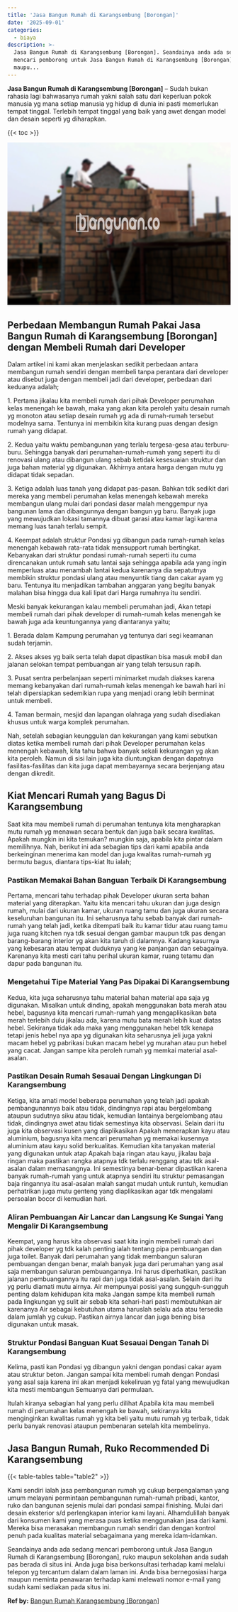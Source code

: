 ```yaml
---
title: 'Jasa Bangun Rumah di Karangsembung [Borongan]'
date: '2025-09-01'
categories:
  - biaya
description: >-
  Jasa Bangun Rumah di Karangsembung [Borongan]. Seandainya anda ada sedang
  mencari pemborong untuk Jasa Bangun Rumah di Karangsembung [Borongan], ruko
  maupu...
---
```


**Jasa Bangun Rumah di Karangsembung \[Borongan\]** – Sudah bukan rahasia lagi bahwasanya rumah yakni salah satu dari keperluan pokok manusia yg mana setiap manusia yg hidup di dunia ini pasti memerlukan tempat tinggal. Terlebih tempat tinggal yang baik yang awet dengan model dan desain seperti yg diharapkan.

{{< toc >}}

![Jasa Bangun Rumah di Karangsembung [Borongan]](/images/borong-bangunan-31.png)

## Perbedaan Membangun Rumah Pakai Jasa Bangun Rumah di Karangsembung \[Borongan\] dengan Membeli Rumah dari Developer

Dalam artikel ini kami akan menjelaskan sedikit perbedaan antara membangun rumah sendiri dengan membeli tanpa perantara dari developer atau disebut juga dengan membeli jadi dari developer, perbedaan dari keduanya adalah;

1\. Pertama jikalau kita membeli rumah dari pihak Developer perumahan kelas menengah ke bawah, maka yang akan kita peroleh yaitu desain rumah yg monoton atau setiap desain rumah yg ada di rumah-rumah tersebut modelnya sama. Tentunya ini membikin kita kurang puas dengan design rumah yang didapat.

2\. Kedua yaitu waktu pembangunan yang terlalu tergesa-gesa atau terburu-buru. Sehingga banyak dari perumahan-rumah-rumah yang seperti itu di renovasi ulang atau dibangun ulang sebab ketidak kesesuaian struktur dan juga bahan material yg digunakan. Akhirnya antara harga dengan mutu yg didapat tidak sepadan.

3\. Ketiga adalah luas tanah yang didapat pas-pasan. Bahkan tdk sedikit dari mereka yang membeli perumahan kelas menengah kebawah mereka membangun ulang mulai dari pondasi dasar malah menggempur nya bangunan lama dan dibangunnya dengan bangun yg baru. Banyak juga yang mewujudkan lokasi tamannya dibuat garasi atau kamar lagi karena memang luas tanah terlalu sempit.

4\. Keempat adalah struktur Pondasi yg dibangun pada rumah-rumah kelas menengah kebawah rata-rata tidak mensupport rumah bertingkat. Kebanyakan dari struktur pondasi rumah-rumah seperti itu cuma direncanakan untuk rumah satu lantai saja sehingga apabila ada yang ingin memperluas atau menambah lantai kedua karenanya dia sepatutnya membikin struktur pondasi ulang atau menyuntik tiang dan cakar ayam yg baru. Tentunya itu menjadikan tambahan anggaran yang begitu banyak malahan bisa hingga dua kali lipat dari Harga rumahnya itu sendiri.

Meski banyak kekurangan kalau membeli perumahan jadi, Akan tetapi membeli rumah dari pihak developer di rumah-rumah kelas menengah ke bawah juga ada keuntungannya yang diantaranya yaitu;

1\. Berada dalam Kampung perumahan yg tentunya dari segi keamanan sudah terjamin.

2\. Akses akses yg baik serta telah dapat dipastikan bisa masuk mobil dan jalanan selokan tempat pembuangan air yang telah tersusun rapih.

3\. Pusat sentra perbelanjaan seperti minimarket mudah diakses karena memang kebanyakan dari rumah-rumah kelas menengah ke bawah hari ini telah dipersiapkan sedemikian rupa yang menjadi orang lebih berminat untuk membeli.

4\. Taman bermain, mesjid dan lapangan olahraga yang sudah disediakan khusus untuk warga komplek perumahan.

Nah, setelah sebagian keunggulan dan kekurangan yang kami sebutkan diatas ketika membeli rumah dari pihak Developer perumahan kelas menengah kebawah, kita tahu bahwa banyak sekali kekurangan yg akan kita peroleh. Namun di sisi lain juga kita diuntungkan dengan dapatnya fasilitas-fasilitas dan kita juga dapat membayarnya secara berjenjang atau dengan dikredit.

## Kiat Mencari Rumah yang Bagus Di Karangsembung

Saat kita mau membeli rumah di perumahan tentunya kita mengharapkan mutu rumah yg menawan secara bentuk dan juga baik secara kwalitas. Apakah mungkin ini kita temukan? mungkin saja, apabila kita pintar dalam memilihnya. Nah, berikut ini ada sebagian tips dari kami apabila anda berkeinginan menerima kan model dan juga kwalitas rumah-rumah yg bermutu bagus, diantara tips-kiat Itu ialah;

### Pastikan Memakai Bahan Banguan Terbaik Di Karangsembung

Pertama, mencari tahu terhadap pihak Developer ukuran serta bahan material yang diterapkan. Yaitu kita mencari tahu ukuran dan juga design rumah, mulai dari ukuran kamar, ukuran ruang tamu dan juga ukuran secara keseluruhan bangunan itu. Ini seharusnya tahu sebab banyak dari rumah-rumah yang telah jadi, ketika ditempati baik itu kamar tidur atau ruang tamu juga ruang kitchen nya tdk sesuai dengan gambar maupun tdk pas dengan barang-barang interior yg akan kita taruh di dalamnya. Kadang kasurnya yang kebesaran atau tempat duduknya yang ke panjangan dan sebagainya. Karenanya kita mesti cari tahu perihal ukuran kamar, ruang tetamu dan dapur pada bangunan itu.

### Mengetahui Tipe Material Yang Pas Dipakai Di Karangsembung

Kedua, kita juga seharusnya tahu material bahan material apa saja yg digunakan. Misalkan untuk dinding, apakah menggunakan bata merah atau hebel, bagusnya kita mencari rumah-rumah yang mengaplikasikan bata merah terlebih dulu jikalau ada, karena mutu bata merah lebih kuat diatas hebel. Sekiranya tidak ada maka yang menggunakan hebel tdk kenapa tetapi jenis hebel nya apa yg digunakan kita seharusnya jeli juga yakni macam hebel yg pabrikasi bukan macam hebel yg murahan atau pun hebel yang cacat. Jangan sampe kita peroleh rumah yg memkai material asal-asalan.

### Pastikan Desain Rumah Sesauai Dengan Lingkungan Di Karangsembung

Ketiga, kita amati model beberapa perumahan yang telah jadi apakah pembangunannya baik atau tidak, dindingnya rapi atau bergelombang ataupun sudutnya siku atau tidak, kemudian lantainya bergelombang atau tidak, dindingnya awet atau tidak semestinya kita observasi. Selain dari itu juga kita observasi kusen yang diaplikasikan Apakah menerapkan kayu atau aluminium, bagusnya kita mencari perumahan yg memakai kusennya aluminium atau kayu solid berkualitas. Kemudian kita tanyakan material yang digunakan untuk atap Apakah baja ringan atau kayu, jikalau baja ringan maka pastikan rangka atapnya tdk terlalu renggang atau tdk asal-asalan dalam memasangnya. Ini semestinya benar-benar dipastikan karena banyak rumah-rumah yang untuk atapnya sendiri itu struktur pemasangan baja ringannya itu asal-asalan malah sangat mudah untuk runtuh, kemudian perhatrikan juga mutu genteng yang diaplikasikan agar tdk mengalami persoalan bocor di kemudian hari.

### Aliran Pembuangan Air Lancar dan Langsung Ke Sungai Yang Mengalir Di Karangsembung

Keempat, yang harus kita observasi saat kita ingin membeli rumah dari pihak developer yg tdk kalah penting ialah tentang pipa pembuangan dan juga toilet. Banyak dari perumahan yang tidak membangun saluran pembuangan dengan benar, malah banyak juga dari perumahan yang asal saja membangun saluran pembuangannya. Ini harus diperhatikan, pastikan jalanan pembuangannya itu rapi dan juga tidak asal-asalan. Selain dari itu yg perlu diamati mutu airnya. Air mempunyai posisi yang sungguh-sungguh penting dalam kehidupan kita maka Jangan sampe kita membeli rumah pada lingkungan yg sulit air sebab kita sehari-hari pasti membutuhkan air karenanya Air sebagai kebutuhan utama haruslah selalu ada atau tersedia dalam jumlah yg cukup. Pastikan airnya lancar dan juga bening bisa digunakan untuk masak.

### Struktur Pondasi Banguan Kuat Sesauai Dengan Tanah Di Karangsembung

Kelima, pasti kan Pondasi yg dibangun yakni dengan pondasi cakar ayam atau struktur beton. Jangan sampai kita membeli rumah dengan Pondasi yang asal saja karena ini akan menjadi kekeliruan yg fatal yang mewujudkan kita mesti membangun Semuanya dari permulaan.

Itulah kiranya sebagian hal yang perlu dilihat Apabila kita mau membeli rumah di perumahan kelas menengah ke bawah, sekiranya kita menginginkan kwalitas rumah yg kita beli yaitu mutu rumah yg terbaik, tidak perlu banyak renovasi ataupun pembenaran setelah kita membelinya.

## Jasa Bangun Rumah, Ruko Recommended Di Karangsembung

{{< table-tables table="table2" >}}

Kami sendiri ialah jasa pembangunan rumah yg cukup berpengalaman yang umum melayani permintaan pembangunan rumah-rumah pribadi, kantor, ruko dan bangunan sejenis mulai dari pondasi sampai finishing. Mulai dari desain eksterior s/d perlengkapan interior kami layani. Alhamdulillah banyak dari konsumen kami yang merasa puas ketika menggunakan jasa dari kami. Mereka bisa merasakan membangun rumah sendiri dan dengan kontrol penuh pada kualitas material sebagaimana yang mereka idam-idamkan.

Seandainya anda ada sedang mencari pemborong untuk Jasa Bangun Rumah di Karangsembung \[Borongan\], ruko maupun sekolahan anda sudah pas berada di situs ini. Anda juga bisa berkonsultasi terhadap kami melalui telepon yg tercantum dalam dalam laman ini. Anda bisa bernegosiasi harga maupun meminta penawaran terhadap kami melewati nomor e-mail yang sudah kami sediakan pada situs ini.

**Ref by:** [Bangun Rumah Karangsembung [Borongan]](https://id.wikipedia.org/wiki/Bangun)
